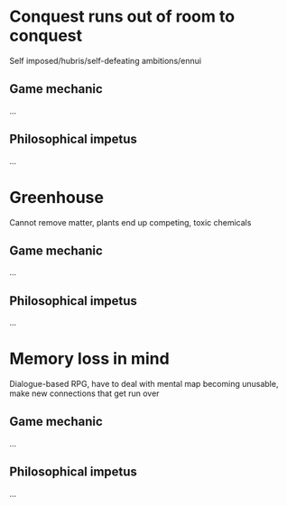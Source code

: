 # Conquest runs out of room to conquest

Self imposed/hubris/self-defeating ambitions/ennui

## Game mechanic

...

## Philosophical impetus

...

# Greenhouse

Cannot remove matter, plants end up competing, toxic chemicals

## Game mechanic

...

## Philosophical impetus

...

# Memory loss in mind

Dialogue-based RPG, have to deal with mental map becoming unusable, make new
connections that get run over

## Game mechanic

...

## Philosophical impetus

...
